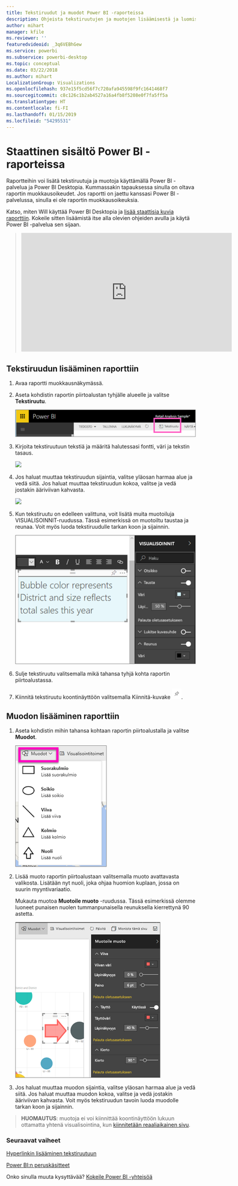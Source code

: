 ```yaml
---
title: Tekstiruudut ja muodot Power BI -raporteissa
description: Ohjeista tekstiruutujen ja muotojen lisäämisestä ja luomisesta raportissa käyttämällä Microsoft Power BI -palvelua.
author: mihart
manager: kfile
ms.reviewer: ''
featuredvideoid: _3q6VEBhGew
ms.service: powerbi
ms.subservice: powerbi-desktop
ms.topic: conceptual
ms.date: 03/22/2018
ms.author: mihart
LocalizationGroup: Visualizations
ms.openlocfilehash: 937e15f5cd56f7c720afa945598f9fc1641468f7
ms.sourcegitcommit: c8c126c1b2ab4527a16a4fb8f5208e0f7fa5ff5a
ms.translationtype: HT
ms.contentlocale: fi-FI
ms.lasthandoff: 01/15/2019
ms.locfileid: "54295531"
---
```

# <a name="static-content-in-power-bi-reports"></a>Staattinen sisältö Power BI -raporteissa
Raportteihin voi lisätä tekstiruutuja ja muotoja käyttämällä Power BI -palvelua ja Power BI Desktopia. Kummassakin tapauksessa sinulla on oltava raportin muokkausoikeudet. Jos raportti on jaettu kanssasi Power BI -palvelussa, sinulla ei ole raportin muokkausoikeuksia. 

Katso, miten Will käyttää Power BI Desktopia ja [lisää staattisia kuvia raporttiin](guided-learning/visualizations.yml?tutorial-step=11). Kokeile sitten lisäämistä itse alla olevien ohjeiden avulla ja käytä Power BI -palvelua sen sijaan.
> 
> <iframe width="560" height="315" src="https://www.youtube.com/embed/_3q6VEBhGew" frameborder="0" allowfullscreen></iframe>
> 

## <a name="add-a-text-box-to-a-report"></a>Tekstiruudun lisääminen raporttiin
1. Avaa raportti muokkausnäkymässä.

2. Aseta kohdistin raportin piirtoalustan tyhjälle alueelle ja valitse **Tekstiruutu**.
   
   ![](media/power-bi-reports-add-text-and-shapes/pbi_textbox.png)
2. Kirjoita tekstiruutuun tekstiä ja määritä halutessasi fontti, väri ja tekstin tasaus. 
   
   ![](media/power-bi-reports-add-text-and-shapes/pbi_textbox2new.png)
3. Jos haluat muuttaa tekstiruudun sijaintia, valitse yläosan harmaa alue ja vedä siitä. Jos haluat muuttaa tekstiruudun kokoa, valitse ja vedä jostakin ääriviivan kahvasta. 
   
   ![](media/power-bi-reports-add-text-and-shapes/textboxsmaller.gif)

4. Kun tekstiruutu on edelleen valittuna, voit lisätä muita muotoiluja VISUALISOINNIT-ruudussa. Tässä esimerkissä on muotoiltu taustaa ja reunaa. Voit myös luoda tekstiruudulle tarkan koon ja sijainnin.  

   ![](media/power-bi-reports-add-text-and-shapes/power-bi-borders.png)

5. Sulje tekstiruutu valitsemalla mikä tahansa tyhjä kohta raportin piirtoalustassa. 

5. Kiinnitä tekstiruutu koontinäyttöön valitsemalla Kiinnitä-kuvake ![](media/power-bi-reports-add-text-and-shapes/pbi_pintile.png). 

## <a name="add-a-shape-to-a-report"></a>Muodon lisääminen raporttiin
1. Aseta kohdistin mihin tahansa kohtaan raportin piirtoalustalla ja valitse **Muodot**.
   
   ![](media/power-bi-reports-add-text-and-shapes/power-bi-shapes.png)
2. Lisää muoto raportin piirtoalustaan valitsemalla muoto avattavasta valikosta. Lisätään nyt nuoli, joka ohjaa huomion kuplaan, jossa on suurin myyntivariaatio. 
   
   Mukauta muotoa **Muotoile muoto** -ruudussa. Tässä esimerkissä olemme luoneet punaisen nuolen tummanpunaisella reunuksella kierrettynä 90 astetta.
   
   ![](media/power-bi-reports-add-text-and-shapes/power-bi-arrrow.png)
3. Jos haluat muuttaa muodon sijaintia, valitse yläosan harmaa alue ja vedä siitä. Jos haluat muuttaa muodon kokoa, valitse ja vedä jostakin ääriviivan kahvasta. Voit myös tekstiruudun tavoin luoda muodolle tarkan koon ja sijainnin.

> **HUOMAUTUS**: muotoja ei voi kiinnittää koontinäyttöön lukuun ottamatta yhtenä visualisointina, kun [kiinnitetään reaaliaikainen sivu](service-dashboard-pin-live-tile-from-report.md). 
> 
> 

### <a name="next-steps"></a>Seuraavat vaiheet
[Hyperlinkin lisääminen tekstiruutuun](service-add-hyperlink-to-text-box.md)

[Power BI:n peruskäsitteet](consumer/end-user-basic-concepts.md)

Onko sinulla muuta kysyttävää? [Kokeile Power BI -yhteisöä](http://community.powerbi.com/)
